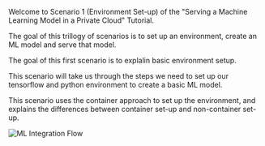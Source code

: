 Welcome to Scenario 1 (Environment Set-up) of the "Serving a Machine Learning Model in a Private Cloud" Tutorial.

The goal of this trillogy of scenarios is to set up an environment, create an ML model and serve that model.

The goal of this first scenario is to explalin basic environment setup.

This scenario will take us through the steps we need to set up our 
tensorflow and python environment to create a basic ML model.

This scenario uses the container approach to set up the environment, and explains the differences between container set-up and non-container set-up.  

![ML Integration Flow](server-set-up.png)
